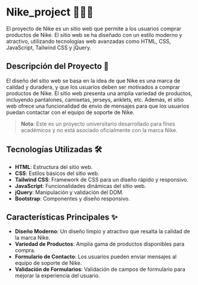 # Nike_project 🏃‍♂️👟

El proyecto de Nike es un sitio web que permite a los usuarios comprar productos de Nike. El sitio web se ha diseñado con un estilo moderno y atractivo, utilizando tecnologías web avanzadas como HTML, CSS, JavaScript, Tailwind CSS y jQuery.

## Descripción del Proyecto 📄

El diseño del sitio web se basa en la idea de que Nike es una marca de calidad y duradera, y que los usuarios deben ser motivados a comprar productos de Nike. El sitio web presenta una amplia variedad de productos, incluyendo pantalones, camisetas, jerseys, anklets, etc. Además, el sitio web ofrece una funcionalidad de envío de mensajes para que los usuarios puedan contactar con el equipo de soporte de Nike.

> **Nota**: Este es un proyecto universitario desarrollado para fines académicos y no está asociado oficialmente con la marca Nike.

## Tecnologías Utilizadas 🛠️

- **HTML**: Estructura del sitio web.
- **CSS**: Estilos básicos del sitio web.
- **Tailwind CSS**: Framework de CSS para un diseño rápido y responsivo.
- **JavaScript**: Funcionalidades dinámicas del sitio web.
- **jQuery**: Manipulación y validación del DOM.
- **Bootstrap**: Componentes y diseño responsivo.

## Características Principales ✨

- **Diseño Moderno**: Un diseño limpio y atractivo que resalta la calidad de la marca Nike.
- **Variedad de Productos**: Amplia gama de productos disponibles para compra.
- **Formulario de Contacto**: Los usuarios pueden enviar mensajes al equipo de soporte de Nike.
- **Validación de Formularios**: Validación de campos de formulario para mejorar la experiencia del usuario.